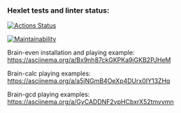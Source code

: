 ### Hexlet tests and linter status:
[![Actions Status](https://github.com/sergey-royt/python-project-49/workflows/hexlet-check/badge.svg)](https://github.com/sergey-royt/python-project-49/actions)

[![Maintainability](https://api.codeclimate.com/v1/badges/da8be663422fc96a61ea/maintainability)](https://codeclimate.com/github/sergey-royt/python-project-49/maintainability)

Brain-even installation and playing example: https://asciinema.org/a/Bx9nh87ckGKPKa9iGKB2PJHeM

Brain-calc playing examples: https://asciinema.org/a/a5jNGmB4OeXp4DUrx0IY13ZHq

Brain-gcd playing examples: https://asciinema.org/a/GyCADDNF2vpHCbxrX52tmvvmn
